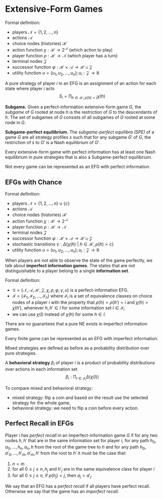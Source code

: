 # Extensive-Form Games

Formal definition:

* players $\mathcal{N} = \{1, 2, \dots, n\}$
* actions $\mathcal{A}$
* choice nodes (histories) $\mathcal{H}$
* action function $\chi: \mathcal{H} \rightarrow 2^\mathcal{A}$ (which action to play)
* player function $\rho: \mathcal{H} \rightarrow \mathcal{N}$ (which player has a turn)
* terminal nodes $\mathcal{Z}$
* successor function $\varphi: \mathcal{H} \times \mathcal{A} \rightarrow \mathcal{H} \cup \mathcal{Z}$
* utility function $u = (u_1, u_2, \dots, u_n); u_i : \mathcal{Z} \rightarrow \mathbb{R}$

A pure strategy of player $i$ in an EFG is an assignment of an action for each state where player $i$ acts
$$S_i = \prod_{h \in \mathcal{H}, \rho(h) = i} \chi(h)$$

**Subgame.** Given a perfect-information extensive-form game $G$, the *subgame* of $G$ rooted at node $h$ is the restriction of $G$ to the descendants of $h$. The set of subgames of $G$ consists of all subgames of $G$ rooted at some node in $G$.

**Subgame-perfect equilibrium.** The *subgame-perfect equilibra (SPE)* of a game $G$ are all strategy profiles $s$ such that for any subgame $G'$ of $G$, the restriction of $s$ to $G'$ is a Nash equilibrium of $G'$.

Every extensive-form game with perfect information has at least one Nash equilibrium in pure strategies that is also a Subgame-perfect equilibrium.

Not every game can be represented as an EFG with perfect information.

## EFGs with Chance

Formal definition:

* players $\mathcal{N} = \{1, 2, \dots, n\} \cup \{ c \}$
* actions $\mathcal{A}$
* choice nodes (histories) $\mathcal{H}$
* action function $\chi: \mathcal{H} \rightarrow 2^\mathcal{A}$
* player function $\rho: \mathcal{H} \rightarrow \mathcal{N}$
* terminal nodes $\mathcal{Z}$
* successor function $\varphi: \mathcal{H} \times \mathcal{A} \rightarrow \mathcal{H} \cup \mathcal{Z}$
* stochastic transitions $\gamma: \Delta\{\chi(h) \ | \ h \in \mathcal{H}, \rho(h) = c \}$
* utility function $u = (u_1, u_2, \dots, u_n); u_i : \mathcal{Z} \rightarrow \mathbb{R}$

When players are not able to observe the state of the game perfectly, we talk about **imperfect information games**. The states that are not distinguishable to a player belong to a single **information set**.

Formal definition:

* $\mathcal{G} = (\mathcal{N}, \mathcal{A}, \mathcal{H}, \mathcal{Z}, \chi, \rho, \varphi, \gamma, u)$ is a perfect-information EFG.
* $\mathcal{I} = (\mathcal{I}_1, \mathcal{I}_2, \dots, \mathcal{I}_n)$ where $\mathcal{I}_i$ is a set of equivalence classes on choice nodes of a player $i$ with the property that $\rho(h) = \rho(h') = i$ and $\chi(h) = \chi(h')$, whenever $h, h' \in I$ for some information set $I \in \mathcal{I}_i$
* we can use $\chi(I)$ instead of $\chi(h)$ for some $h \in I$.

There are no guarantees that a pure NE exists in imperfect information games.

Every finite game can be represented as an EFG with imperfect information.

Mixed strategies are defined as before as a probability distribution over pure strategies.

A **behavioral strategy** $\beta_i$ of player $i$ is a product of probability distributions over actions in each information set
$$\beta_i: \prod_{I \in \mathcal{I}_i} \Delta(\chi(I))$$

To compare mixed and behavioral strategy:

* mixed strategy: flip a coin and based on the result use the selected strategy for the whole game,
* behavioral strategy: we need to flip a coin before every action.

## Perfect Recall in EFGs

Player $i$ has *perfect recall* in an imperfect-information game $G$ if for any two nodes $h, h'$ that are in the same information set for player $i$, for any path $h_0, a_0, \dots, h_n, a_n, h$ from the root of the game tree to $h$ and for any path $h_0, a'_0, \dots, h'_m, a'_m, h'$ from the root to $h'$ it must be the case that:

1. $n = m$
2. for all $0 \leq j \leq n, h_j$ and $h'_j$ are in the same equivalence class for player $i$
3. for all $0 \leq j \leq n$, if $\rho(h_j) = j$, then $a_j = a'_j$.

We say that an EFG has a *perfect recall* if all players have perfect recall. Otherwise we say that the game has an *imperfect recall*.
